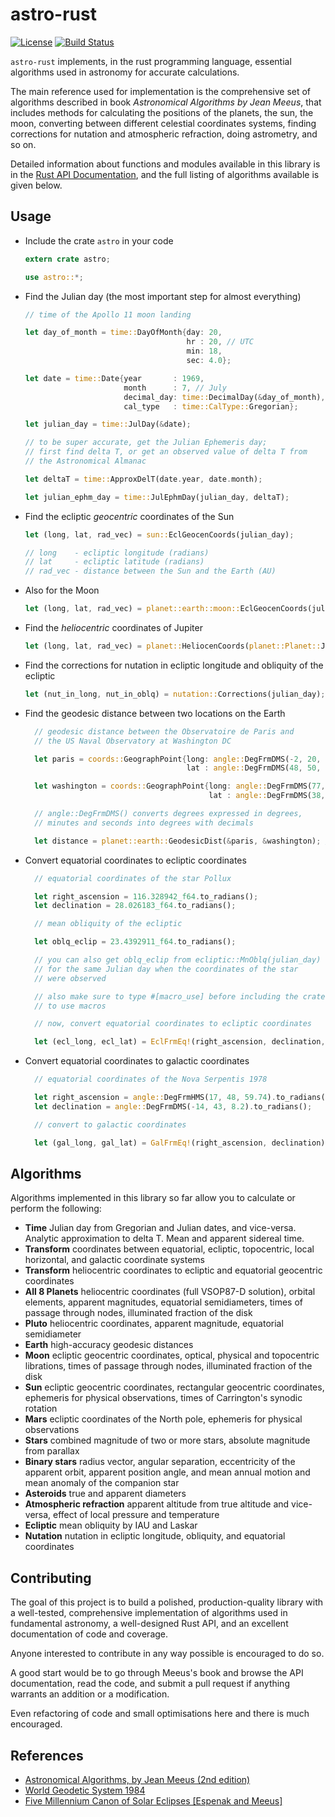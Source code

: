 # astro-rust

[![License](https://img.shields.io/packagist/l/doctrine/orm.svg)](https://github.com/saurvs/astro-rust/blob/master/LICENSE.md) [![Build Status](https://travis-ci.org/saurvs/astro-rust.svg?branch=master)](https://travis-ci.org/saurvs/astro-rust)

```astro-rust``` implements, in the rust programming language, essential algorithms used in astronomy for accurate calculations.

The main reference used for implementation is the comprehensive set of algorithms described in book *Astronomical Algorithms by Jean Meeus*, that includes methods for calculating the positions of the planets, the sun, the moon, converting between different celestial coordinates systems, finding corrections for nutation and atmospheric refraction, doing astrometry, and so on.

Detailed information about functions and modules available in this library is in the [Rust API Documentation](https://saurvs.github.io/astro-rust/), and the full listing of algorithms available is given below.

## Usage

* Include the crate ```astro``` in your code
  ```rust
  extern crate astro;

  use astro::*;
  ```

* Find the Julian day (the most important step for almost everything)
  ```rust
  // time of the Apollo 11 moon landing

  let day_of_month = time::DayOfMonth{day: 20,
				 			          hr : 20, // UTC
                                      min: 18,
                                      sec: 4.0};

  let date = time::Date{year       : 1969,
                        month      : 7, // July
                        decimal_day: time::DecimalDay(&day_of_month),
                        cal_type   : time::CalType::Gregorian};

  let julian_day = time::JulDay(&date);

  // to be super accurate, get the Julian Ephemeris day;
  // first find delta T, or get an observed value of delta T from
  // the Astronomical Almanac

  let deltaT = time::ApproxDelT(date.year, date.month);

  let julian_ephm_day = time::JulEphmDay(julian_day, deltaT);

  ```

* Find the ecliptic *geocentric* coordinates of the Sun
  ```rust
  let (long, lat, rad_vec) = sun::EclGeocenCoords(julian_day);

  // long    - ecliptic longitude (radians)
  // lat     - ecliptic latitude (radians)
  // rad_vec - distance between the Sun and the Earth (AU)
  ```

* Also for the Moon
  ```rust
  let (long, lat, rad_vec) = planet::earth::moon::EclGeocenCoords(julian_day);
  ```

* Find the *heliocentric* coordinates of Jupiter
  ```rust
  let (long, lat, rad_vec) = planet::HeliocenCoords(planet::Planet::Jupiter, julian_day);
  ```

* Find the corrections for nutation in ecliptic longitude and obliquity of the ecliptic
  ```rust
  let (nut_in_long, nut_in_oblq) = nutation::Corrections(julian_day);
  ```

* Find the geodesic distance between two locations on the Earth
  ```rust
	// geodesic distance between the Observatoire de Paris and
    // the US Naval Observatory at Washington DC

    let paris = coords::GeographPoint{long: angle::DegFrmDMS(-2, 20, 14.0).to_radians(),
                                      lat : angle::DegFrmDMS(48, 50, 11.0).to_radians()};

    let washington = coords::GeographPoint{long: angle::DegFrmDMS(77,  3, 56.0).to_radians(),
                                           lat : angle::DegFrmDMS(38, 55, 17.0).to_radians()};

	// angle::DegFrmDMS() converts degrees expressed in degrees,
	// minutes and seconds into degrees with decimals

    let distance = planet::earth::GeodesicDist(&paris, &washington); // in meters
  ```

* Convert equatorial coordinates to ecliptic coordinates
  ```rust
	// equatorial coordinates of the star Pollux

    let right_ascension = 116.328942_f64.to_radians();
    let declination = 28.026183_f64.to_radians();

    // mean obliquity of the ecliptic

    let oblq_eclip = 23.4392911_f64.to_radians();

    // you can also get oblq_eclip from ecliptic::MnOblq(julian_day)
    // for the same Julian day when the coordinates of the star
    // were observed

    // also make sure to type #[macro_use] before including the crate
    // to use macros

    // now, convert equatorial coordinates to ecliptic coordinates

    let (ecl_long, ecl_lat) = EclFrmEq!(right_ascension, declination, oblq_eclip);
  ```

* Convert equatorial coordinates to galactic coordinates
  ```rust
	// equatorial coordinates of the Nova Serpentis 1978

    let right_ascension = angle::DegFrmHMS(17, 48, 59.74).to_radians();
    let declination = angle::DegFrmDMS(-14, 43, 8.2).to_radians();

    // convert to galactic coordinates

    let (gal_long, gal_lat) = GalFrmEq!(right_ascension, declination);
  ```

## Algorithms

Algorithms implemented in this library so far allow you to calculate or perform the following:

* **Time** Julian day from Gregorian and Julian dates, and vice-versa. Analytic approximation to delta T. Mean and apparent sidereal time.
* **Transform** coordinates between equatorial, ecliptic, topocentric, local horizontal, and galactic coordinate systems
* **Transform** heliocentric coordinates to ecliptic and equatorial geocentric coordinates
* **All 8 Planets** heliocentric coordinates (full VSOP87-D solution), orbital elements, apparent magnitudes, equatorial semidiameters, times of passage through nodes, illuminated fraction of the disk
* **Pluto** heliocentric coordinates, apparent magnitude, equatorial semidiameter
* **Earth** high-accuracy geodesic distances
* **Moon** ecliptic geocentric coordinates, optical, physical and topocentric librations, times of passage through nodes,
illuminated fraction of the disk
* **Sun** ecliptic geocentric coordinates, rectangular geocentric coordinates, ephemeris for physical observations, times of Carrington's synodic rotation
* **Mars** ecliptic coordinates of the North pole, ephemeris for physical observations
* **Stars** combined magnitude of two or more stars, absolute magnitude from parallax
* **Binary stars** radius vector, angular separation, eccentricity of the apparent orbit, apparent position angle, and mean annual motion and mean anomaly of the companion star
* **Asteroids** true and apparent diameters
* **Atmospheric refraction** apparent altitude from true altitude and vice-versa, effect of local pressure and temperature
* **Ecliptic** mean obliquity by IAU and Laskar
* **Nutation** nutation in ecliptic longitude, obliquity, and equatorial coordinates

## Contributing 

The goal of this project is to build a polished, production-quality library with a well-tested, comprehensive implementation of algorithms used in fundamental astronomy, a well-designed Rust API, and an excellent documentation of code and coverage.

Anyone interested to contribute in any way possible is encouraged to do so. 

A good start would be to go through Meeus's book and browse the API documentation, read the code, and submit a pull request if anything warrants an addition or a modification.

Even refactoring of code and small optimisations here and there is much encouraged.

## References
* [Astronomical Algorithms, by Jean Meeus (2nd edition)](http://www.willbell.com/math/mc1.htm)
* [World Geodetic System 1984](https://confluence.qps.nl/pages/viewpage.action?pageId=29855173)
* [Five Millennium Canon of Solar Eclipses [Espenak and Meeus]](http://eclipse.gsfc.nasa.gov/SEcat5/deltatpoly.html)